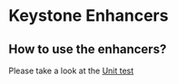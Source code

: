Keystone Enhancers
==========

## How to use the enhancers?

Please take a look at the [Unit test](src/__test__)